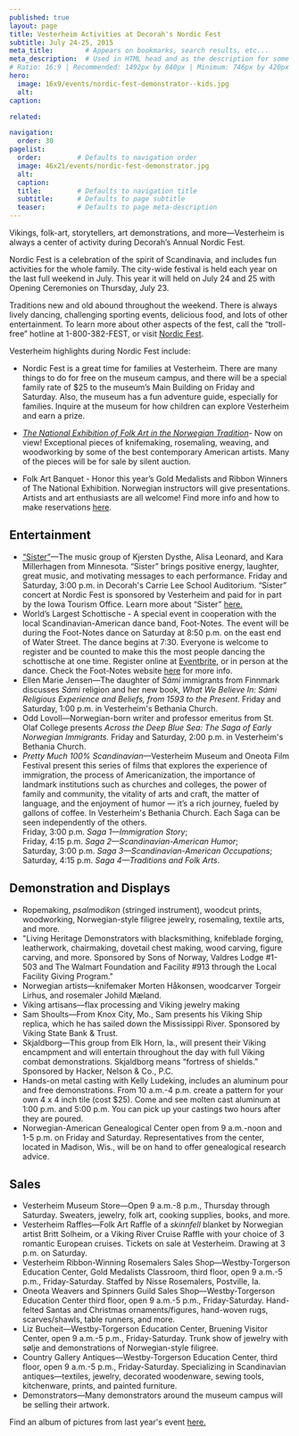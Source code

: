 ```yaml
---
published: true
layout: page
title: Vesterheim Activities at Decorah's Nordic Fest
subtitle: July 24-25, 2015
meta_title:        # Appears on bookmarks, search results, etc...
meta_description:  # Used in HTML head and as the description for some search engines
# Ratio: 16:9 | Recommended: 1492px by 840px | Minimum: 746px by 420px
hero:
  image: 16x9/events/nordic-fest-demonstrator--kids.jpg
  alt: 
caption: 

related:

navigation:
  order: 30
pagelist:
  order:         # Defaults to navigation order
  image: 46x21/events/nordic-fest-demonstrator.jpg
  alt: 
  caption:
  title:         # Defaults to navigation title
  subtitle:      # Defaults to page subtitle
  teaser:        # Defaults to page meta-description  
---
```

Vikings, folk-art, storytellers, art demonstrations, and more—Vesterheim is always a center of activity during Decorah’s Annual Nordic Fest.

Nordic Fest is a celebration of the spirit of Scandinavia, and includes fun activities for the whole family. The city-wide festival is held each year on the last full weekend in July. This year it will held on July 24 and 25 with Opening Ceremonies on Thursday, July 23. 

Traditions new and old abound throughout the weekend. There is always lively dancing, challenging sporting events, delicious food, and lots of other entertainment. To learn more about other aspects of the fest, call the “troll-free” hotline at 1-800-382-FEST, or visit [Nordic Fest](http://www.nordicfest.com/).

Vesterheim highlights during Nordic Fest include:

* Nordic Fest is a great time for families at Vesterheim. There are many things to do for free on the museum campus, and there will be a special family rate of $25 to the museum’s Main Building on Friday and Saturday. Also, the museum has a fun adventure guide, especially for families. Inquire at the museum for how children can explore Vesterheim and earn a prize.

* [_The National Exhibition of Folk Art in the Norwegian Tradition_](/exhibitions/special/national-exhibition-of-folk-art-in-the-norwegian-tradition/)- Now on view! Exceptional pieces of knifemaking, rosemaling, weaving, and woodworking by some of the best contemporary American artists. Many of the pieces will be for sale by silent auction. 

* Folk Art Banquet - Honor this year’s Gold Medalists and Ribbon Winners of The National Exhibition. Norwegian instructors will give presentations. Artists and art enthusiasts are all welcome! Find more info and how to make reservations [here](http://vesterheim.org/events/annual/folk-art-banquet/).


Entertainment
-------------
* [“Sister”](/events/calendar/2015/07/24/sister/)—The music group of Kjersten Dysthe, Alisa Leonard, and Kara Millerhagen from Minnesota. “Sister” brings positive energy, laughter, great music, and motivating messages to each performance. Friday and Saturday, 3:00 p.m. in Decorah's Carrie Lee School Auditorium. “Sister” concert at Nordic Fest is sponsored by Vesterheim and paid for in part by the Iowa Tourism Office. Learn more about “Sister” [here.](/events/calendar/2015/07/24/sister/)
* World’s Largest Schottische - A special event in cooperation with the local Scandinavian-American dance band, Foot-Notes. The event will be during the Foot-Notes dance on Saturday at 8:50 p.m. on the east end of Water Street. The dance begins at 7:30. Everyone is welcome to register and be counted to make this the most people dancing the schottische at one time. Register online at [Eventbrite](http://www.eventbrite.com/e/worlds-largest-schottische-registration-16965249518?aff=ehomecard), or in person at the dance. Check the Foot-Notes website [here](http://www.footnotes.dance/) for more info. 
* Ellen Marie Jensen—The daughter of _Sámi_ immigrants from Finnmark discusses _Sámi_ religion and her new book, _What We Believe In: Sámi Religious Experience and Beliefs, from 1593 to the Present._ Friday and Saturday, 1:00 p.m. in Vesterheim's Bethania Church.
* Odd Lovoll—Norwegian-born writer and professor emeritus from St. Olaf College presents _Across the Deep Blue Sea: The Saga of Early Norwegian Immigrants._ Friday and Saturday, 2:00 p.m. in Vesterheim's Bethania Church.
* _Pretty Much 100% Scandinavian_—Vesterheim Museum and Oneota Film Festival present this series of films that explores the experience of immigration, the process of Americanization, the importance of landmark institutions such as churches and colleges, the power of family and community, the vitality of arts and craft, the matter of language, and the enjoyment of humor — it’s a rich journey, fueled by gallons of coffee. In Vesterheim's Bethania Church. Each Saga can be seen independently of the others.<br />
Friday, 3:00 p.m. _Saga 1—Immigration Story_;<br />
Friday, 4:15 p.m. _Saga 2—Scandinavian-American Humor_;<br />
Saturday, 3:00 p.m. _Saga 3—Scandinavian-American Occupations_;<br />
Saturday, 4:15 p.m. _Saga 4—Traditions and Folk Arts_. 

Demonstration and Displays
---------------------------
* Ropemaking, _psalmodikon_ (stringed instrument), woodcut prints, woodworking, Norwegian-style filigree jewelry, rosemaling, textile arts, and more.
* "Living Heritage Demonstrators with blacksmithing, knifeblade forging, leatherwork, chairmaking, dovetail chest making, wood carving, figure carving, and more. Sponsored by Sons of Norway, Valdres Lodge #1-503 and The Walmart Foundation and Facility #913 through the Local Facility Giving Program."
* Norwegian artists—knifemaker Morten Håkonsen, woodcarver Torgeir Lirhus, and rosemaler Johild Mæland.
* Viking artisans—flax processing and Viking jewelry making
* Sam Shoults—From Knox City, Mo., Sam presents his Viking Ship replica, which he has sailed down the Mississippi River. Sponsored by Viking State Bank & Trust.
* Skjaldborg—This group from Elk Horn, Ia., will present their Viking encampment and will entertain throughout the day with full Viking combat demonstrations. Skjaldborg means “fortress of shields.” Sponsored by Hacker, Nelson & Co., P.C.
* Hands-on metal casting with Kelly Ludeking, includes an aluminum pour and free demonstrations. From 10 a.m.-4 p.m. create a pattern for your own 4 x 4 inch tile (cost $25). Come and see molten cast aluminum at 1:00 p.m. and 5:00 p.m. You can pick up your castings two hours after they are poured.
* Norwegian-American Genealogical Center open from 9 a.m.-noon and 1-5 p.m. on Friday and Saturday. Representatives from the center, located in Madison, Wis., will be on hand to offer genealogical research advice.


Sales
-----
* Vesterheim Museum Store—Open 9 a.m.-8 p.m., Thursday through Saturday. Sweaters, jewelry, folk art, cooking supplies, books, and more. 
* Vesterheim Raffles—Folk Art Raffle of a _skinnfell_ blanket by Norwegian artist Britt Solheim, or a Viking River Cruise Raffle with your choice of 3 romantic European cruises. Tickets on sale at Vesterheim. Drawing at 3 p.m. on Saturday. 
* Vesterheim Ribbon-Winning Rosemalers Sales Shop—Westby-Torgerson Education Center, Gold Medalists Classroom, third floor, open 9 a.m.-5 p.m., Friday-Saturday. Staffed by Nisse Rosemalers, Postville, Ia. 
* Oneota Weavers and Spinners Guild Sales Shop—Westby-Torgerson Education Center third floor, open 9 a.m.-5 p.m., Friday-Saturday. Hand-felted Santas and Christmas ornaments/figures, hand-woven rugs, scarves/shawls, table runners, and more.
* Liz Bucheit—Westby-Torgerson Education Center, Bruening Visitor Center, open 9 a.m.-5 p.m., Friday-Saturday. Trunk show of jewelry with sølje and demonstrations of Norwegian-style filigree. 
* Country Gallery Antiques—Westby-Torgerson Education Center, third floor, open 9 a.m.-5 p.m., Friday-Saturday. Specializing in Scandinavian antiques—textiles, jewelry, decorated woodenware, sewing tools, kitchenware, prints, and painted furniture.
* Demonstrators—Many demonstrators around the museum campus will be selling their artwork.

Find an album of pictures from last year's event [here.](https://www.facebook.com/media/set/?set=a.10152225420784109.1073741869.18263584108&type=3)